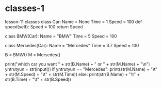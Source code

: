 # classes-1
lesson-11 classes
class Car:
    Name = None
    Time = 1
    Speed = 100
    def speed(self):
        Speed = 100
        return Speed




class BMW(Car):
    Name = "BMW"
    Time = 5
    Speed = 100





class Mersedes(Car):
    Name = "Mercedes"
    Time = 3.7
    Speed = 100

B = BMW()
M = Mersedes()

print("which car you want " + str(B.Name) + " or " + str(M.Name) + "\n")
yntrutyun = str(input())
if yntrutyun == "Mercedes":
    print(str(M.Name) + "\t" + str(M.Speed) + "\t" + str(M.Time))
else:
    print(str(B.Name) + "\t" + str(B.Time) + "\t" + str(B.Speed))
